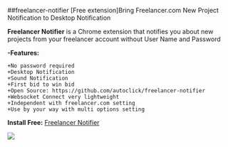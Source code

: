 ##freelancer-notifier
[Free extension]Bring Freelancer.com New Project Notification to Desktop Notification


**Freelancer Notifier** is a Chrome extension that notifies you about new projects from your freelancer account without User Name and Password

**-Features:**

    +No password required
    +Desktop Notification
    +Sound Notification
    +First bid to win bid
    +Open Source: https://github.com/autoclick/freelancer-notifier
    +Websocket Connect very lightweight
    +Independent with freelancer.com setting
    +Use by your way with multi options setting
**Install Free:** [Freelancer Notifier](https://chrome.google.com/webstore/detail/freelancer-notifier/eafegcdajfclfclngeonijfcfigeakgg)

[<img src="http://i.imgur.com/cfLeyuW.png">](http://goo.gl/s9elLd)
